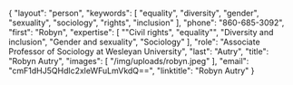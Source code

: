 {
  "layout": "person",
  "keywords": [
    "equality",
    "diversity",
    "gender",
    "sexuality",
    "sociology",
    "rights",
    "inclusion"
  ],
  "phone": "860-685-3092",
  "first": "Robyn",
  "expertise": [
    "\"Civil rights",
    "equality\"",
    "Diversity and inclusion",
    "Gender and sexuality",
    "Sociology"
  ],
  "role": "Associate Professor of Sociology at Wesleyan University",
  "last": "Autry",
  "title": "Robyn Autry",
  "images": [
    "/img/uploads/robyn.jpeg"
  ],
  "email": "cmF1dHJ5QHdlc2xleWFuLmVkdQ==",
  "linktitle": "Robyn Autry"
}